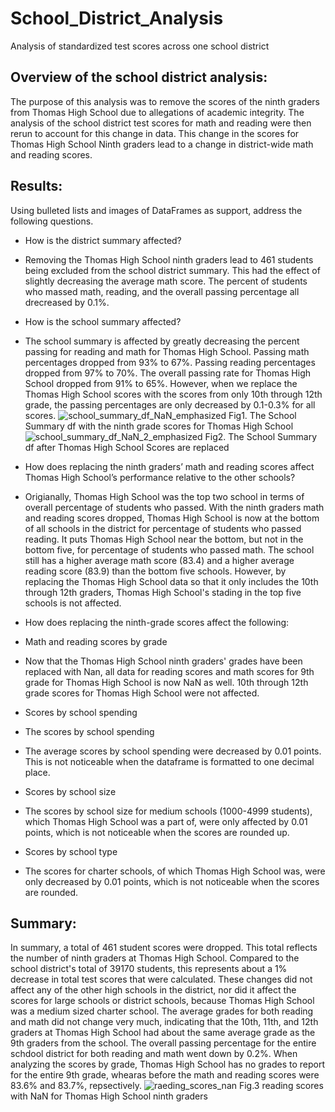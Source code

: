 # School_District_Analysis
Analysis of standardized test scores across one school district

## Overview of the school district analysis: 
The purpose of this analysis was to remove the scores of the ninth graders from Thomas High School due to allegations of academic integrity. The analysis of the school district test scores for math and reading were then rerun to account for this change in data. This change in the scores for Thomas High School Ninth graders lead to a change in district-wide math and reading scores.

## Results: 
Using bulleted lists and images of DataFrames as support, address the following questions.

- How is the district summary affected?
- Removing the Thomas High School ninth graders lead to 461 students being excluded from the school district summary. This had the effect of slightly decreasing the average math score. The percent of students who massed math, reading, and the overall passing percentage all drecreased by 0.1%.
- How is the school summary affected?
- The school summary is affected by greatly decreasing the percent passing for reading and math for Thomas High School. Passing math percentages dropped from 93% to 67%. Passing reading percentages dropped from 97% to 70%. The overall passing rate for Thomas High School dropped from 91% to 65%. However, when we replace the Thomas High School scores with the scores from only 10th through 12th grade, the passing percentages are only decreased by 0.1-0.3% for all scores.
![school_summary_df_NaN_emphasized](https://user-images.githubusercontent.com/95397823/151682703-6bb9b35b-ed16-4e6a-a10f-5836ff3deed6.png)
Fig1. The School Summary df with the ninth grade scores for Thomas High School
![school_summary_df_NaN_2_emphasized](https://user-images.githubusercontent.com/95397823/151682719-dd7479b0-254c-41b1-b953-84f453add22c.png)
Fig2. The School Summary df after Thomas High School Scores are replaced

- How does replacing the ninth graders’ math and reading scores affect Thomas High School’s performance relative to the other schools?
- Origianally, Thomas High School was the top two school in terms of overall percentage of students who passed. With the ninth graders math and reading scores dropped, Thomas High School is now at the bottom of all schools in the district for percentage of students who passed reading. It puts Thomas High School near the bottom, but not in the bottom five, for percentage of students who passed math. The school still has a higher average math score (83.4) and a higher average reading score (83.9) than the bottom five schools. However, by replacing the Thomas High School data so that it only includes the 10th through 12th graders, Thomas High School's stading in the top five schools is not affected.
- How does replacing the ninth-grade scores affect the following:
- Math and reading scores by grade
- Now that the Thomas High School ninth graders' grades have been replaced with Nan, all data for reading scores and math scores for 9th grade for Thomas High School is now NaN as well. 10th through 12th grade scores for Thomas High School were not affected.
- Scores by school spending
- The scores by school spending
- The average scores by school spending were decreased by 0.01 points. This is not noticeable when the dataframe is formatted to one decimal place.
- Scores by school size
- The scores by school size for medium schools (1000-4999 students), which Thomas High School was a part of, were only affected by 0.01 points, which is not noticeable when the scores are rounded up.
- Scores by school type
- The scores for charter schools, of which Thomas High School was, were only decreased by 0.01 points, which is not noticeable when the scores are rounded.

## Summary: 
In summary, a total of 461 student scores were dropped. This total reflects the number of ninth graders at Thomas High School. Compared to the school district's total of 39170 students, this represents about a 1% decrease in total test scores that were calculated. These changes did not affect any of the other high schools in the district, nor did it affect the scores for large schools or district schools, because Thomas High School was a medium sized charter school. The average grades for both reading and math did not change very much, indicating that the 10th, 11th, and 12th graders at Thomas High School had about the same average grade as the 9th graders from the school. The overall passing percentage for the entire schdool district for both reading and math went down by 0.2%. When analyzing the scores by grade, Thomas High School has no grades to report for the entire 9th grade, whearas before the math and reading scores were 83.6% and 83.7%, repsectively.
![raeding_scores_nan](https://user-images.githubusercontent.com/95397823/151683048-2b2c48af-e346-46d5-9f4e-71d187b3ed52.PNG)
Fig.3 reading scores with NaN for Thomas High School ninth graders
